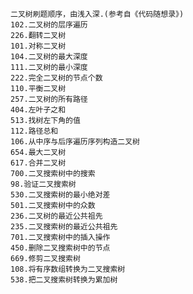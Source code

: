 
    二叉树刷题顺序，由浅入深.(参考自《代码随想录》)
    102.二叉树的层序遍历
    226.翻转二叉树
    101.对称二叉树
    104.二叉树的最大深度
    111.二叉树的最小深度
    222.完全二叉树的节点个数
    110.平衡二叉树
    257.二叉树的所有路径
    404.左叶子之和
    513.找树左下角的值
    112.路径总和
    106.从中序与后序遍历序列构造二叉树
    654.最大二叉树
    617.合并二叉树
    700.二叉搜索树中的搜索
    98.验证二叉搜索树
    530.二叉搜索树的最小绝对差
    501.二叉搜索树中的众数
    236.二叉树的最近公共祖先
    235.二叉搜索树的最近公共祖先
    701.二叉搜索树中的插入操作
    450.删除二叉搜索树中的节点
    669.修剪二叉搜索树
    108.将有序数组转换为二叉搜索树
    538.把二叉搜索树转换为累加树

